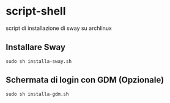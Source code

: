# script-shell

script di installazione di sway su archlinux

## Installare Sway

```
sudo sh installa-sway.sh
```

## Schermata di login con GDM (Opzionale)

```
sudo sh installa-gdm.sh
```
